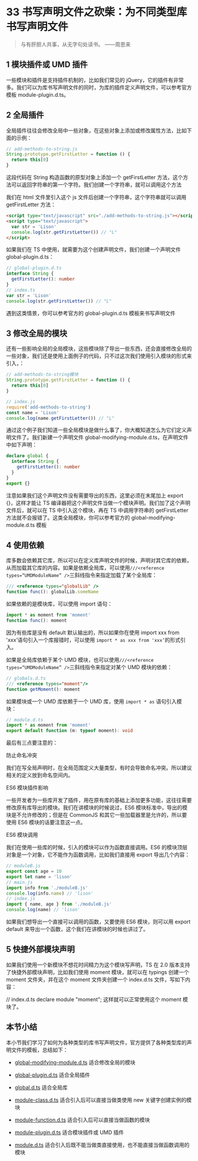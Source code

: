 # 33 书写声明文件之砍柴：为不同类型库书写声明文件

> 与有肝胆人共事，从无字句处读书。 ——周恩来

## 1 模块插件或 UMD 插件

一些模块和插件是支持插件机制的，比如我们常见的 jQuery，它的插件有非常多。我们可以为库书写声明文件的同时，为库的插件定义声明文件，可以参考官方模板 module-plugin.d.ts。

## 2 全局插件

全局插件往往会修改全局中一些对象，在这些对象上添加或修改属性方法，比如下面的示例：

```js
// add-methods-to-string.js
String.prototype.getFirstLetter = function () {
  return this[0]
}
```

这段代码在 String 构造函数的原型对象上添加一个 getFirstLetter 方法，这个方法可以返回字符串的第一个字符。我们创建一个字符串，就可以调用这个方法

我们在 html 文件里引入这个 js 文件后创建一个字符串，这个字符串就可以调用 getFirstLetter 方法：

```html
<script type="text/javascript" src="./add-methods-to-string.js"></script>
<script type="text/javascript">
  var str = 'Lison'
  console.log(str.getFirstLetter()) // "L"
</script>
```

如果我们在 TS 中使用，就需要为这个创建声明文件，我们创建一个声明文件 global-plugin.d.ts：

```ts
// global-plugin.d.ts
interface String {
  getFirstLetter(): number
}
// index.ts
var str = 'Lison'
console.log(str.getFirstLetter()) // "L"
```

遇到这类情景，你可以参考官方的 global-plugin.d.ts 模板来书写声明文件

## 3 修改全局的模块

还有一些影响全局的全局模块，这些模块除了导出一些东西，还会直接修改全局的一些对象，我们还是使用上面例子的代码，只不过这次我们使用引入模块的形式来引入，：

```js
// add-methods-to-string模块
String.prototype.getFirstLetter = function () {
  return this[0]
}
```

```js
// index.js
require('add-methods-to-string')
const name = 'Lison'
console.log(name.getFirstLetter()) // "L"
```

通过这个例子我们知道一些全局模块是做什么事了，你大概知道怎么为它们定义声明文件了。我们新建一个声明文件 global-modifying-module.d.ts，在声明文件中如下声明：

```ts
declare global {
  interface String {
    getFirstLetter(): number
  }
}
export {}
```

注意如果我们这个声明文件没有需要导出的东西，这里必须在末尾加上 export {}，这样才能让 TS 编译器把这个声明文件当做一个模块声明。我们加了这个声明文件后，就可以在 TS 中引入这个模块，再在 TS 中调用字符串的 getFirstLetter 方法就不会报错了。这类全局模块，你可以参考官方的 global-modifying-module.d.ts 模板

## 4 使用依赖

库多数会依赖其它库，所以可以在定义库声明文件的时候，声明对其它库的依赖，从而加载其它库的内容。如果是依赖全局库，可以使用`///<reference types=“UMDModuleName” />`三斜线指令来指定加载了某个全局库：

```ts
/// <reference types="globalLib" />
function func(): globalLib.someName
```

如果依赖的是模块库，可以使用 import 语句：

```ts
import * as moment from 'moment'
function func(): moment
```

因为有些库是没有 default 默认输出的，所以如果你在使用 import xxx from 'xxx’语句引入一个库报错时，可以使用 `import * as xxx from 'xxx’`的形式引入。

如果是全局库依赖于某个 UMD 模块，也可以使用`///<reference types=“UMDModuleName” />`三斜线指令来指定对某个 UMD 模块的依赖：

```ts
// globals.d.ts
/// <reference types="moment"/>
function getMoment(): moment
```

如果模块或一个 UMD 库依赖于一个 UMD 库，使用 `import * as` 语句引入模块：

```ts
// module.d.ts
import * as moment from 'moment'
export default function (m: typeof moment): void
```

最后有三点要注意的：

防止命名冲突

我们在写全局声明时，在全局范围定义大量类型，有时会导致命名冲突。所以建议相关的定义放到命名空间内。

ES6 模块插件影响

一些开发者为一些库开发了插件，用在原有库的基础上添加更多功能，这往往需要修改原有库导出的模块。我们在讲模块的时候说过，ES6 模块标准中，导出的模块是不允许修改的；但是在 CommonJS 和其它一些加载器里是允许的，所以要使用 ES6 模块的话要注意这一点。

ES6 模块调用

我们在使用一些库的时候，引入的模块可以作为函数直接调用。ES6 的模块顶层对象是一个对象，它不能作为函数调用，比如我们直接用 export 导出几个内容：

```js
// moduleB.js
export const age = 10
export let name = 'lison'
// main.js
import info from './moduleB.js'
console.log(info.name) // 'lison'
// index.js
import { name, age } from './moduleB.js'
console.log(name) // 'lison'
```

如果我们想导出一个直接可以调用的函数，又要使用 ES6 模块，则可以用 export default 来导出一个函数，这个我们在讲模块的时候也讲过了。

## 5 快捷外部模块声明

如果我们使用一个新模块不想花时间精力为这个模块写声明，TS 在 2.0 版本支持了快捷外部模块声明，比如我们使用 moment 模块，就可以在 typings 创建一个 moment 文件夹，并在这个 moment 文件夹创建一个 index.d.ts 文件，写如下内容：

// index.d.ts
declare module "moment";
这样就可以正常使用这个 moment 模块了。

## 本节小结

本小节我们学习了如何为各种类型的库书写声明文件，官方提供了各种类型库的声明文件的模板，总结如下：

- [global-modifying-module.d.ts](https://www.tslang.cn/docs/handbook/declaration-files/templates/global-modifying-module-d-ts.html) 适合修改全局的模块

- [global-plugin.d.ts](https://www.tslang.cn/docs/handbook/declaration-files/templates/global-plugin-d-ts.html) 适合全局插件

- [global.d.ts](https://www.tslang.cn/docs/handbook/declaration-files/templates/global-d-ts.html) 适合全局库

- [module-class.d.ts](https://www.tslang.cn/docs/handbook/declaration-files/templates/module-class-d-ts.html) 适合引入后可以直接当做类使用 new 关键字创建实例的模块

- [module-function.d.ts](https://www.tslang.cn/docs/handbook/declaration-files/templates/module-function-d-ts.html) 适合引入后可以直接当做函数的模块

- [module-plugin.d.ts](https://www.tslang.cn/docs/handbook/declaration-files/templates/module-plugin-d-ts.html) 适合模块插件或 UMD 插件

- [module.d.ts](https://www.tslang.cn/docs/handbook/declaration-files/templates/module-d-ts.html) 适合引入后既不能当做类直接使用，也不能直接当做函数调用的模块

